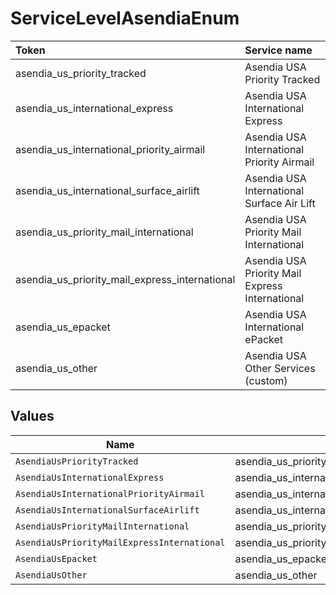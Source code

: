 # ServiceLevelAsendiaEnum

|Token | Service name|
|:---|:---|
| asendia_us_priority_tracked | Asendia USA Priority Tracked|
| asendia_us_international_express | Asendia USA International Express|
| asendia_us_international_priority_airmail | Asendia USA International Priority Airmail|
| asendia_us_international_surface_airlift | Asendia USA International Surface Air Lift|
| asendia_us_priority_mail_international | Asendia USA Priority Mail International|
| asendia_us_priority_mail_express_international | Asendia USA Priority Mail Express International|
| asendia_us_epacket | Asendia USA International ePacket|
| asendia_us_other | Asendia USA Other Services (custom)|



## Values

| Name                                           | Value                                          |
| ---------------------------------------------- | ---------------------------------------------- |
| `AsendiaUsPriorityTracked`                     | asendia_us_priority_tracked                    |
| `AsendiaUsInternationalExpress`                | asendia_us_international_express               |
| `AsendiaUsInternationalPriorityAirmail`        | asendia_us_international_priority_airmail      |
| `AsendiaUsInternationalSurfaceAirlift`         | asendia_us_international_surface_airlift       |
| `AsendiaUsPriorityMailInternational`           | asendia_us_priority_mail_international         |
| `AsendiaUsPriorityMailExpressInternational`    | asendia_us_priority_mail_express_international |
| `AsendiaUsEpacket`                             | asendia_us_epacket                             |
| `AsendiaUsOther`                               | asendia_us_other                               |